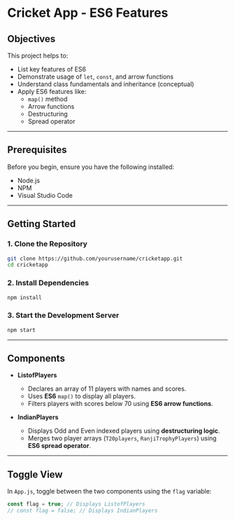 # Cricket App - ES6 Features

## Objectives

This project helps to:

- List key features of ES6
- Demonstrate usage of `let`, `const`, and arrow functions
- Understand class fundamentals and inheritance (conceptual)
- Apply ES6 features like:
  - `map()` method
  - Arrow functions
  - Destructuring
  - Spread operator

---

## Prerequisites

Before you begin, ensure you have the following installed:

- Node.js
- NPM
- Visual Studio Code

---

## Getting Started

### 1. Clone the Repository

```bash
git clone https://github.com/yourusername/cricketapp.git
cd cricketapp
```

### 2. Install Dependencies
```bash
npm install
```

### 3. Start the Development Server
```bash
npm start
```

---

## Components

- **ListofPlayers**
    - Declares an array of 11 players with names and scores.
    - Uses **ES6** `map()` to display all players.
    - Filters players with scores below 70 using **ES6 arrow functions**.

- **IndianPlayers**
    - Displays Odd and Even indexed players using **destructuring logic**.
    - Merges two player arrays (`T20players`, `RanjiTrophyPlayers`) using **ES6 spread operator**.

---

## Toggle View
In `App.js`, toggle between the two components using the `flag` variable:
```jsx
const flag = true; // Displays ListofPlayers
// const flag = false; // Displays IndianPlayers
```